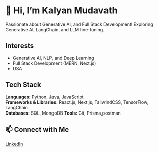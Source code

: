 # 👋 Hi, I’m Kalyan Mudavath  

 Passionate about Generative AI, and Full Stack Development!
 Exploring Generative AI, LangChain, and LLM fine-tuning.  
## Interests  
- Generative AI, NLP, and Deep Learning  
- Full Stack Development (MERN, Next.js)  
- DSA
## Tech Stack  
**Languages:** Python, Java, JavaScript  
**Frameworks & Libraries:** React.js, Next.js, TailwindCSS, TensorFlow, LangChain  
**Databases:** SQL, MongoDB
**Tools:** Git, Prisma,postman
## 📫 Connect with Me  
[LinkedIn](https://www.linkedin.com/in/kalyan-mudavath-58151b25a/)


<!---
mudavathkalyan/mudavathkalyan is a ✨ special ✨ repository because its `README.md` (this file) appears on your GitHub profile.
You can click the Preview link to take a look at your changes.
--->
